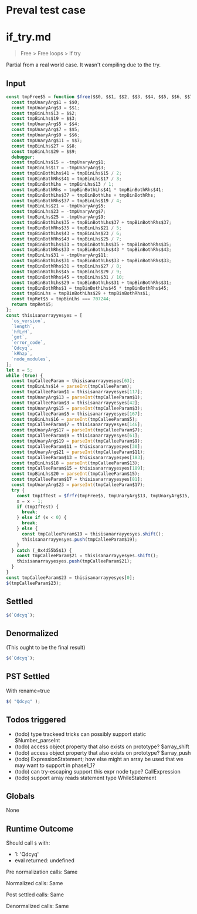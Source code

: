# Preval test case

# if_try.md

> Free > Free loops > If try

Partial from a real world case. It wasn't compiling due to the try.

## Input

`````js filename=intro
const tmpFree$5 = function $free($$0, $$1, $$2, $$3, $$4, $$5, $$6, $$7, $$8, $$9) {
  const tmpUnaryArg$1 = $$0;
  const tmpUnaryArg$3 = $$1;
  const tmpBinLhs$13 = $$2;
  const tmpBinLhs$19 = $$3;
  const tmpUnaryArg$5 = $$4;
  const tmpUnaryArg$7 = $$5;
  const tmpUnaryArg$9 = $$6;
  const tmpUnaryArg$11 = $$7;
  const tmpBinLhs$27 = $$8;
  const tmpBinLhs$29 = $$9;
  debugger;
  const tmpBinLhs$15 = -tmpUnaryArg$1;
  const tmpBinLhs$17 = -tmpUnaryArg$3;
  const tmpBinBothLhs$41 = tmpBinLhs$15 / 2;
  const tmpBinBothRhs$41 = tmpBinLhs$17 / 3;
  const tmpBinBothLhs = tmpBinLhs$13 / 1;
  const tmpBinBothRhs = tmpBinBothLhs$41 * tmpBinBothRhs$41;
  const tmpBinBothLhs$37 = tmpBinBothLhs + tmpBinBothRhs;
  const tmpBinBothRhs$37 = tmpBinLhs$19 / 4;
  const tmpBinLhs$21 = -tmpUnaryArg$5;
  const tmpBinLhs$23 = -tmpUnaryArg$7;
  const tmpBinLhs$25 = -tmpUnaryArg$9;
  const tmpBinBothLhs$35 = tmpBinBothLhs$37 + tmpBinBothRhs$37;
  const tmpBinBothRhs$35 = tmpBinLhs$21 / 5;
  const tmpBinBothLhs$43 = tmpBinLhs$23 / 6;
  const tmpBinBothRhs$43 = tmpBinLhs$25 / 7;
  const tmpBinBothLhs$33 = tmpBinBothLhs$35 + tmpBinBothRhs$35;
  const tmpBinBothRhs$33 = tmpBinBothLhs$43 * tmpBinBothRhs$43;
  const tmpBinLhs$31 = -tmpUnaryArg$11;
  const tmpBinBothLhs$31 = tmpBinBothLhs$33 + tmpBinBothRhs$33;
  const tmpBinBothRhs$31 = tmpBinLhs$27 / 8;
  const tmpBinBothLhs$45 = tmpBinLhs$29 / 9;
  const tmpBinBothRhs$45 = tmpBinLhs$31 / 10;
  const tmpBinBothLhs$29 = tmpBinBothLhs$31 + tmpBinBothRhs$31;
  const tmpBinBothRhs$1 = tmpBinBothLhs$45 * tmpBinBothRhs$45;
  const tmpBinLhs = tmpBinBothLhs$29 + tmpBinBothRhs$1;
  const tmpRet$5 = tmpBinLhs === 707244;
  return tmpRet$5;
};
const thisisanarrayyesyes = [
  `os_version`,
  `length`,
  `hfLrH`,
  `got`,
  `error_code`,
  `Qdcyq`,
  `kRhzp`,
  `node_modules`,
];
let x = 5;
while (true) {
  const tmpCalleeParam = thisisanarrayyesyes[63];
  const tmpBinLhs$14 = parseInt(tmpCalleeParam);
  const tmpCalleeParam$1 = thisisanarrayyesyes[117];
  const tmpUnaryArg$13 = parseInt(tmpCalleeParam$1);
  const tmpCalleeParam$3 = thisisanarrayyesyes[42];
  const tmpUnaryArg$15 = parseInt(tmpCalleeParam$3);
  const tmpCalleeParam$5 = thisisanarrayyesyes[167];
  const tmpBinLhs$16 = parseInt(tmpCalleeParam$5);
  const tmpCalleeParam$7 = thisisanarrayyesyes[146];
  const tmpUnaryArg$17 = parseInt(tmpCalleeParam$7);
  const tmpCalleeParam$9 = thisisanarrayyesyes[61];
  const tmpUnaryArg$19 = parseInt(tmpCalleeParam$9);
  const tmpCalleeParam$11 = thisisanarrayyesyes[30];
  const tmpUnaryArg$21 = parseInt(tmpCalleeParam$11);
  const tmpCalleeParam$13 = thisisanarrayyesyes[183];
  const tmpBinLhs$18 = parseInt(tmpCalleeParam$13);
  const tmpCalleeParam$15 = thisisanarrayyesyes[189];
  const tmpBinLhs$20 = parseInt(tmpCalleeParam$15);
  const tmpCalleeParam$17 = thisisanarrayyesyes[81];
  const tmpUnaryArg$23 = parseInt(tmpCalleeParam$17);
  try {
    const tmpIfTest = $frfr(tmpFree$5, tmpUnaryArg$13, tmpUnaryArg$15, tmpBinLhs$14, tmpBinLhs$16, tmpUnaryArg$17, tmpUnaryArg$19, tmpUnaryArg$21, tmpUnaryArg$23, tmpBinLhs$18, tmpBinLhs$20);
    x = x - 1;
    if (tmpIfTest) {
      break;
    } else if (x < 0) {
      break;
    } else {
      const tmpCalleeParam$19 = thisisanarrayyesyes.shift();
      thisisanarrayyesyes.push(tmpCalleeParam$19);
    }
  } catch (_0x4d55b5$1) {
    const tmpCalleeParam$21 = thisisanarrayyesyes.shift();
    thisisanarrayyesyes.push(tmpCalleeParam$21);
  }
}
const tmpCalleeParam$23 = thisisanarrayyesyes[0];
$(tmpCalleeParam$23);
`````


## Settled


`````js filename=intro
$(`Qdcyq`);
`````


## Denormalized
(This ought to be the final result)

`````js filename=intro
$(`Qdcyq`);
`````


## PST Settled
With rename=true

`````js filename=intro
$( "Qdcyq" );
`````


## Todos triggered


- (todo) type trackeed tricks can possibly support static $Number_parseInt
- (todo) access object property that also exists on prototype? $array_shift
- (todo) access object property that also exists on prototype? $array_push
- (todo) ExpressionStatement; how else might an array be used that we may want to support in phase1_1?
- (todo) can try-escaping support this expr node type? CallExpression
- (todo) support array reads statement type WhileStatement


## Globals


None


## Runtime Outcome


Should call `$` with:
 - 1: 'Qdcyq'
 - eval returned: undefined

Pre normalization calls: Same

Normalized calls: Same

Post settled calls: Same

Denormalized calls: Same
